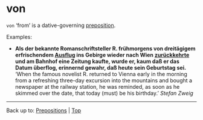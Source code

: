 # von

`von` ‘from’ is a dative-governing [preposition](index.md).

Examples:
- **Als der bekannte Romanschriftsteller R. frühmorgens von dreitägigem erfrischendem [Ausflug](../nouns/a/au/Ausflug.md) ins Gebirge wieder nach Wien [zurückkehrte](../verbs/z/zu/zurueckkehren.md) und am Bahnhof eine Zeitung kaufte, wurde er, kaum daß er das Datum überflog, erinnernd gewahr, daß heute sein Geburtstag sei.** ‘When the famous novelist R. returned to Vienna early in the morning from a refreshing three-day excursion into the mountains and bought a newspaper at the railway station, he was reminded, as soon as he skimmed over the date, that today (must) be his birthday.’ *Stefan Zweig*

----

Back up to: [Prepositions](index.md) | [Top](../index.md)
